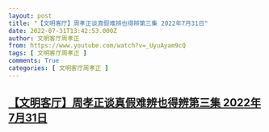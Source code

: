 ```yaml
---
layout: post
title: "【文明客厅】周孝正谈真假难辨也得辨第三集 2022年7月31日"
date: 2022-07-31T13:42:53.000Z
author: 文明客厅周孝正
from: https://www.youtube.com/watch?v=_UyuAyam9cQ
tags: [ 文明客厅周孝正 ]
comments: True
categories: [ 文明客厅周孝正 ]
---
```

<!--1659274973000-->
[【文明客厅】周孝正谈真假难辨也得辨第三集 2022年7月31日](https://www.youtube.com/watch?v=_UyuAyam9cQ)
------

<div>

</div>
